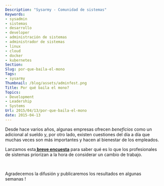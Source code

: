 ```yaml
---
Description: "Sysarmy - Comunidad de sistemas"
Keywords:
- sysadmin 
- sistemas
- desarrollo
- developer
- administración de sistemas
- administrador de sistemas
- linux
- cloud
- docker
- kubernetes
Section: 
Slug: por-que-baila-el-mono
Tags:
- sysarmy
Thumbnail: /blog/assets/adminfest.png
Title: Por qué baila el mono?
Topics:
- Development
- Leadership
- Systems
Url: 2015/04/13/por-que-baila-el-mono
date: 2015-04-13
---
```


<p>Desde hace varios años, algunas empresas ofrecen <em>beneficios</em> como un adicional al sueldo y, por otro lado, existen cuestiones del día a día que muchas veces son más importantes y hacen al bienestar de los empleados.</p>
<p>Lanzamos esta<strong><a href="https://docs.google.com/forms/d/1NwZUEIikaFjClZRTTwO1UJxQtJ7QGt_NONSwthGJLsY/viewform"> breve encuesta</a></strong> para saber qué es lo que los profesionales de sistemas priorizan a la hora de considerar un cambio de trabajo.</p>
<p>&nbsp;</p>
<p>Agradecemos la difusión y publicaremos los resultados en algunas semanas !</p>
<p>&nbsp;</p>
<p>&nbsp;</p>
